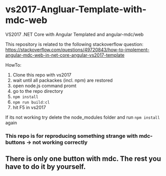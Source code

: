 # vs2017-Angluar-Template-with-mdc-web
VS2017 .NET Core with Angular Templated and angular-mdc/web

This repository is related to the following stackoverflow question:
https://stackoverflow.com/questions/49720843/how-to-implement-angular-mdc-web-in-net-core-angular-vs2017-template

HowTo:

1. Clone this repo with vs2017
2. wait until all packackes (incl. npm) are restored
3. open node.js command promt
4. go to the repo directory
5. `npm install`
6. `npm run build:cl`
7. hit F5 in vs2017

If its not working try delete the node_modules folder and run `npm install` again

### This repo is for reproducing something strange with mdc-buttons -> not working correctly

## There is only one button with mdc. The rest you have to do it by yourself.